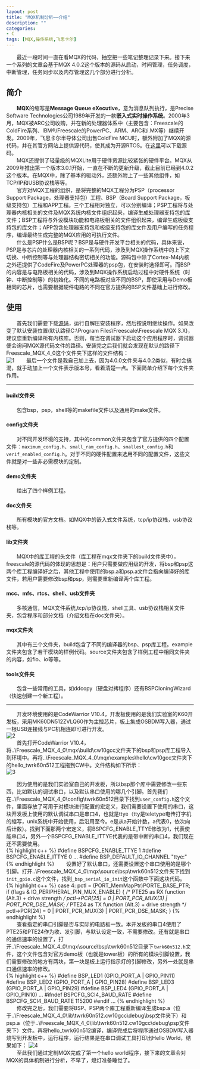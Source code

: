 ```yaml
---
layout: post
title: "MQX机制分析——介绍"
description: ""
categories: 
- C
tags: [MQX,操作系统,飞思卡尔]
---
```


　　最近一段时间一直在看MQX的代码，抽空把一些笔记整理记录下来。接下来一个系列的文章会基于MQX 4.0.2这个版本的源码从启动，时间管理，任务调度，中断管理，任务同步以及内存管理这几个部分进行分析。  
## 简介 ##
　　**MQX**的缩写是**Message Queue eXecutive**，意为消息队列执行，是Precise Software Technologies公司1989年开发的一款**嵌入式实时操作系统**。2000年3月，MQX被ARC公司收购，并在新的处理器体系中（主要包含：Freescale的ColdFire系列、IBM®/Freescale的PowerPC、ARM、ARC和i.MX等）继续开发。2009年，飞思卡尔半导体公司出售ColdFire MCU时，额外附加了MQX的源代码，并在其官方网站上提供源代码，使其成为开源RTOS。在[这里](http://www.freescale.com/zh-Hans/webapp/sps/site/homepage.jsp?code=MQX_HOME)可以下载源码。  
　　MQX还提供了轻量级的MQXLite用于硬件资源比较紧张的硬件平台。MQX从2009年推出第一个版本3.0.1开始，一直在不断的更新升级，截止目前已经到4.0.2这个版本。在MQX中，除了基本的驱动外，还额外附上了一些其他组件，如TCP/IP和USB协议栈等等。  
　　官方对MQX工程的组织，是将完整的MQX工程分为PSP（processor Support Package，处理器支持包）工程、BSP（Board Support Package，板级支持包）工程和APP工程。三个工程相对独立，可以分别编译；PSP工程将与处理器内核相关的文件及MQX系统内核文件组织起来，编译生成处理器支持包的库文件；BSP工程将与外设模块功能和电路板相关的文件组织起来，编译生成板级支持包的库文件；APP包含处理器支持包和板级支持包的库文件及用户编写的任务程序，编译最终生成完整的MQX应用的可执行文件。  
　　什么是PSP什么是BSP呢？BSP是与硬件开发平台相关的代码，具体来说，PSP是与芯片的处理器内核相关的一系列代码，涉及到MQX操作系统中的上下文切换、中断控制等与处理器结构密切相关的功能。源码包中除了Cortex-M4内核之外还提供了CodeFire及PowerPC处理器的psp包，在安装时选择即可。而BSP的内容是与电路板相关的代码，涉及到MQX操作系统启动过程中对硬件系统（时钟、中断控制等）的初始化。不同的电路板对应不同的BSP，即使采用与Demo板相同的芯片，也需要根据硬件电路的不同在官方提供的BSP文件基础上进行修改。
## 使用 ##
　　首先我们需要下载[源码](http://www.freescale.com/zh-Hans/webapp/sps/site/homepage.jsp?code=MQX_HOME)，运行自解压安装程序，然后按说明继续操作。如果改变了默认安装位置(默认路径C:\Program Files\Freescale\Freescale MQX 3.X)，建议您重新编译所有内核库。否则，每当在调试器下启动这个应用程序时，调试器便会询问MQX源代码文件的路径。安装完之后我们就会发现在默认的路径下Freescale_MQX_4_0这个文件夹下这样的文件结构：   
![1](http://github-blog.qiniudn.com/2014-02-18-mqx-1.png-BlogPic)
　　最后一个文件是我自己加上去，因为4.0.0文件夹与4.0.2类似，有时会搞混，就手动加上一个文件表示版本号，看着清楚一点。下面简单介绍下每个文件夹作用。  

----------

#### build文件夹
　　包含bsp，psp，shell等的makefile文件以及通用的make文件。
#### config文件夹 
　　对不同开发环境的支持，其中的common文件夹包含了官方提供的四个配置文件：`maximum_config.h`、`small_ram_config.h`、`smallest_config.h`和`verif_enabled_config.h`。对于不同的硬件配置来选用不同的配置文件，这些文件就是对一些非必需模块的定制。
#### demo文件夹 
　　给出了四个样例工程。
#### doc文件夹 
　　所有模块的官方文档。如MQX中的嵌入式文件系统，tcp/ip协议栈，usb协议栈等。
#### lib文件夹  
　　MQX中的库工程的头文件（库工程在mqx文件夹下的build文件夹中），freescale的源代码的体现的思想是：用户只需要做应用级的开发，将bsp和psp这两个库工程编译好之后，其他工程中使用的bsp.a和psp.a文件会指向编译好的库文件，若用户需要修改bsp和psp，则需要重新编译两个库工程。
#### mcc、mfs、rtcs、shell、usb文件夹
　　多核通信，MQX文件系统,tcp/ip协议栈，shell工具、usb协议栈相关文件夹，包含程序和部分文档（介绍文档在doc文件夹）。
#### mqx文件夹
　　其中有三个文件夹，build包含了不同的编译器的bsp、psp库工程。example文件夹包含了若干模块的样例代码。source文件夹包含了样例工程中相同文件夹的内容，如fio、io等等。
#### tools文件夹 
　　包含一些常用的工具，如ddcopy（硬盘对拷程序）还有BSPCloningWizard（快速创建一个新工程）。


---------- 
　　开发环境使用的是CodeWarrior V10.4，开发板使用的是我们实验室的K60开发板，采用MK60DN512ZVLQ60作为主控芯片，板上集成OSBDM写入器，通过一根USB连接线与PC机相连即可进行开发。  
![2](http://github-blog.qiniudn.com/2014-02-18-mqx-2.png-BlogPic)   
　　首先打开CodeWarrior V10.4，将..\Freescale_MQX_4_0\mqx\build\cw10gcc文件夹下的bsp和psp库工程导入到环境中。再将..\Freescale_MQX_4_0\mqx\examples\hello\cw10gcc文件夹下的hello_twrk60n512工程拖到CW中。文件结构如下所示：  
![3](http://github-blog.qiniudn.com/2014-02-18-mqx-3.png-BlogPic)

　　因为使用的是我们实验室自己的开发板，所以bsp那个库中需要修改一些东西，比如默认的调试串口，以及默认串口使用的哪几个引脚。首先我们在..\Freescale_MQX_4_0\config\twrk60n512目录下找到`user_config.h`这个文件，里面存放了可用于对模块进行配置的宏定义，我们需要设置下使用的串口，这块开发板上使用的默认调试串口是串口4，也就是ttye（tty是teletype电传打字机的缩写，unix系统中开始使用，后沿用至今。e是从a开始计数，a代表0，依次向后计数）。找到下面那两个宏定义，将BSPCFG_ENABLE_TTYE修改为1，代表使能串口4，另外一个BSPCFG_ENABLE_ITTYE代表的是带中断的串口4，我们现在还不需要使用。  
{% highlight c++ %}
#define BSPCFG_ENABLE_TTYE                        1
#define BSPCFG_ENABLE_ITTYE                       0
...
#define BSP_DEFAULT_IO_CHANNEL                    "ttye:"
{% endhighlight %}
　　设置好了默认串口，还需要设置这个串口使用的是哪个引脚。打开..\Freescale_MQX_4_0\mqx\source\bsp\twrk60n512文件夹下找到`init_gpio.c`这个文件，找到`_bsp_serial_io_init`这个函数中下面这块代码。  
{% highlight c++ %}
case 4:
            pctl = (PORT_MemMapPtr)PORTE_BASE_PTR;
            if (flags & IO_PERIPHERAL_PIN_MUX_ENABLE)
            {
                /* PTE25 as RX function (Alt.3) + drive strength */
                pctl->PCR[25] = 0 | PORT_PCR_MUX(3) | PORT_PCR_DSE_MASK;
                /* PTE24 as TX function (Alt.3) + drive strength */
                pctl->PCR[24] = 0 | PORT_PCR_MUX(3) | PORT_PCR_DSE_MASK;
            }
{% endhighlight %}  
　　查看指定的串口引脚是否与实际的电路板一致。本开发板的串口4使用了PTE25和PTE24作为收、发引脚，与默认设定一致，不需要修改。还有就是串口的通信速率的设置了，打开..\Freescale_MQX_4_0\mqx\source\bsp\twrk60n512目录下`twrk60n512.h`文件，这个文件包含对官方demo板（也就是tower板）的所有的模块引脚设置，我们需要修改的地方有两块，第一块是板上运行指示灯的引脚修改，另外一处就是串口通信速率的修改。    
{% highlight c++ %}
#define BSP_LED1                    (GPIO_PORT_A | GPIO_PIN11)
#define BSP_LED2                    (GPIO_PORT_A | GPIO_PIN28)
#define BSP_LED3                    (GPIO_PORT_A | GPIO_PIN29)
#define BSP_LED4                    (GPIO_PORT_A | GPIO_PIN10)
...
#ifndef BSPCFG_SCI4_BAUD_RATE
	#define BSPCFG_SCI4_BAUD_RATE             115200
#endif
...
{% endhighlight %}    
　　修改完之后，我们需要将BSP、PSP两个库工程重新编译生成bsp.a（位于..\Freescale_MQX_4_0\lib\twrk60n512.cw10gcc\debug\bsp文件夹下）和psp.a（位于..\Freescale_MQX_4_0\lib\twrk60n512.cw10gcc\debug\psp文件夹下）文件。再将hello_twrk60n512编译，编译完成后将程序通过OSBDM写入器烧写到开发板中，运行程序，运行结果是在串口调试工具打印出Hello World，结果如下：
![4](http://github-blog.qiniudn.com/2014-02-18-mqx-4.png-BlogPic)  
　　至此我们通过定制MQX完成了第一个hello world程序，接下来的文章会对MQX的具体机制进行分析，不早了，熄灯准备睡觉了。
